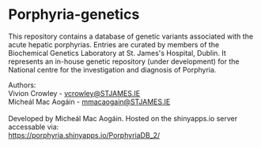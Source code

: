 # Porphyria-genetics
This repository contains a  database of genetic variants associated with the acute hepatic porphyrias. Entries are curated by members of the Biochemical Genetics Laboratory at St. James's Hospital, Dublin. It represents an in-house genetic repository (under development) for the  National centre for the investigation and diagnosis of Porphyria.

Authors: <br />
Vivion Crowley - vcrowley@STJAMES.IE <br />
Micheál Mac Aogáin - mmacaogain@STJAMES.IE <br /> <br />
Developed by Micheál Mac Aogáin. Hosted on the shinyapps.io server accessable via: <br />
https://porphyria.shinyapps.io/PorphyriaDB_2/
